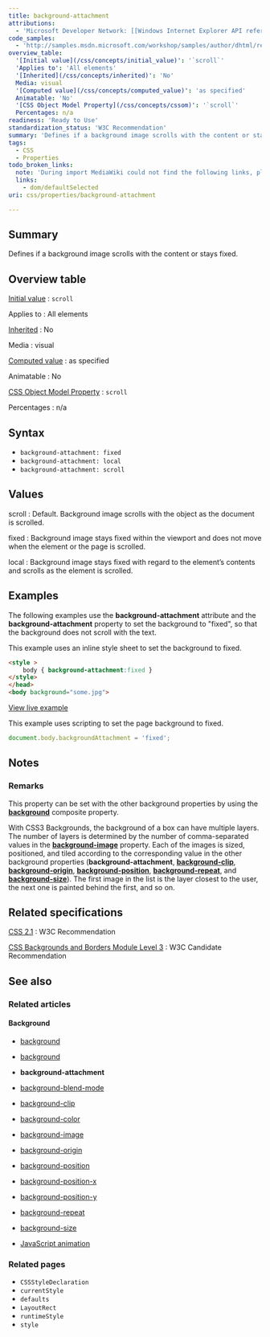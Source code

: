 ```yaml
---
title: background-attachment
attributions:
  - 'Microsoft Developer Network: [[Windows Internet Explorer API reference](http://msdn.microsoft.com/en-us/library/ie/hh828809%28v=vs.85%29.aspx) Article]'
code_samples:
  - 'http://samples.msdn.microsoft.com/workshop/samples/author/dhtml/refs/background-attachment.htm'
overview_table:
  '[Initial value](/css/concepts/initial_value)': '`scroll`'
  'Applies to': 'All elements'
  '[Inherited](/css/concepts/inherited)': 'No'
  Media: visual
  '[Computed value](/css/concepts/computed_value)': 'as specified'
  Animatable: 'No'
  '[CSS Object Model Property](/css/concepts/cssom)': '`scroll`'
  Percentages: n/a
readiness: 'Ready to Use'
standardization_status: 'W3C Recommendation'
summary: 'Defines if a background image scrolls with the content or stays fixed.'
tags:
  - CSS
  - Properties
todo_broken_links:
  note: 'During import MediaWiki could not find the following links, please fix and adjust this list.'
  links:
    - dom/defaultSelected
uri: css/properties/background-attachment

---
```

## Summary

Defines if a background image scrolls with the content or stays fixed.

## Overview table

[Initial value](/css/concepts/initial_value)
:   `scroll`

Applies to
:   All elements

[Inherited](/css/concepts/inherited)
:   No

Media
:   visual

[Computed value](/css/concepts/computed_value)
:   as specified

Animatable
:   No

[CSS Object Model Property](/css/concepts/cssom)
:   `scroll`

Percentages
:   n/a

## Syntax

-   `background-attachment: fixed`
-   `background-attachment: local`
-   `background-attachment: scroll`

## Values

scroll
:   Default. Background image scrolls with the object as the document is scrolled.

fixed
:   Background image stays fixed within the viewport and does not move when the element or the page is scrolled.

local
:   Background image stays fixed with regard to the element’s contents and scrolls as the element is scrolled.

## Examples

The following examples use the **background-attachment** attribute and the **background-attachment** property to set the background to "fixed", so that the background does not scroll with the text.

This example uses an inline style sheet to set the background to fixed.

``` html
<style >
    body { background-attachment:fixed }
</style>
</head>
<body background="some.jpg">
```

[View live example](http://samples.msdn.microsoft.com/workshop/samples/author/dhtml/refs/background-attachment.htm)

This example uses scripting to set the page background to fixed.

``` js
document.body.backgroundAttachment = 'fixed';
```

## Notes

### Remarks

This property can be set with the other background properties by using the [**background**](/css/cssom/properties/background) composite property.

With CSS3 Backgrounds, the background of a box can have multiple layers. The number of layers is determined by the number of comma-separated values in the [**background-image**](/css/properties/background-image) property. Each of the images is sized, positioned, and tiled according to the corresponding value in the other background properties (**background-attachment**, [**background-clip**](/css/properties/background-clip), [**background-origin**](/css/properties/background-origin), [**background-position**](/css/properties/background-position), [**background-repeat**](/css/properties/background-repeat), and [**background-size**](/css/properties/background-size)). The first image in the list is the layer closest to the user, the next one is painted behind the first, and so on.

## Related specifications

[CSS 2.1](http://www.w3.org/TR/CSS2/colors.html#propdef-background-attachment)
:   W3C Recommendation

[CSS Backgrounds and Borders Module Level 3](http://www.w3.org/TR/css3-background/#the-background-attachment)
:   W3C Candidate Recommendation

## See also

### Related articles

#### Background

-   [background](/css/cssom/properties/background)

-   [background](/css/properties/background)

-   **background-attachment**

-   [background-blend-mode](/css/properties/background-blend-mode)

-   [background-clip](/css/properties/background-clip)

-   [background-color](/css/properties/background-color)

-   [background-image](/css/properties/background-image)

-   [background-origin](/css/properties/background-origin)

-   [background-position](/css/properties/background-position)

-   [background-position-x](/css/properties/background-position-x)

-   [background-position-y](/css/properties/background-position-y)

-   [background-repeat](/css/properties/background-repeat)

-   [background-size](/css/properties/background-size)

-   [JavaScript animation](/tutorials/animation_in_javascript_2)

### Related pages

-   `CSSStyleDeclaration`
-   `currentStyle`
-   `defaults`
-   `LayoutRect`
-   `runtimeStyle`
-   `style`
